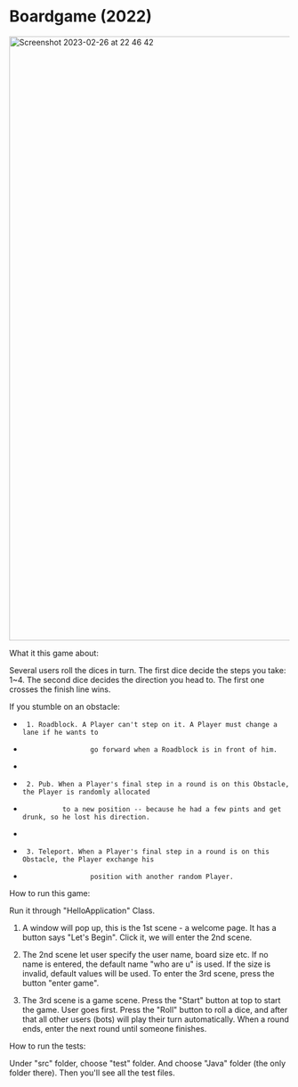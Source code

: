 # Boardgame (2022)

<img width="1084" alt="Screenshot 2023-02-26 at 22 46 42" src="https://user-images.githubusercontent.com/116632169/221442094-20ad3375-82df-4d9b-b4c1-510ef0b4ea31.png">

What it this game about:

Several users roll the dices in turn. The first dice decide the steps you take: 1~4. The second dice decides the direction you head to. The first one crosses the finish line wins. 

If you stumble on an obstacle:

 *      1. Roadblock. A Player can't step on it. A Player must change a lane if he wants to
 *                      go forward when a Roadblock is in front of him.
 *     
 *      2. Pub. When a Player's final step in a round is on this Obstacle, the Player is randomly allocated
 *               to a new position -- because he had a few pints and get drunk, so he lost his direction.
 *     
 *      3. Teleport. When a Player's final step in a round is on this Obstacle, the Player exchange his
 *                      position with another random Player.

How to run this game:

Run it through "HelloApplication" Class.

1. A window will pop up, this is the 1st scene - a welcome page. It has a button says "Let's Begin". Click it, we will enter the 2nd scene.

2. The 2nd scene let user specify the user name, board size etc. If no name is entered, the default name "who are u" is used. If the size is invalid, default values will be used. To enter the 3rd scene, press the button "enter game".

3. The 3rd scene is a game scene. Press the "Start" button at top to start the game. User goes first. Press the "Roll" button to roll a dice, and after that all other users (bots) will play their turn automatically. When a round ends, enter the next round until someone finishes.


How to run the tests:

Under "src" folder, choose "test" folder. And choose "Java" folder (the only folder there). Then you'll see all the test files.
